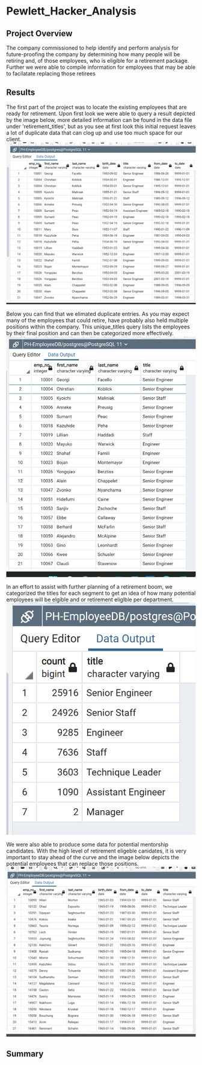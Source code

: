 # Pewlett_Hacker_Analysis
## Project Overview 

The company commissioned to help identify and perform analysis for future-proofing the company by determining how many people will be retiring and, of those employees, who is eligible for a retirement package. Further we were able to compile information for employees that may be able to facilatate replacing those retirees 


## Results

The first part of the project was to locate the existing employees that are ready for retirement.  Upon first look we were able to query a result depicted by the image below, more detailed information can be found in the data file under 'retirement_titles', but as you see at first look this initial request leaves a lot of duplicate data that can clog up and use too much space for our client.
![retirement_titles](https://github.com/Sacdees/Pewlett_Hacker_Analysis/blob/main/resources/retirement_titles.png)


Below you can find that we elimated duplicate entries.  As you may expect many of the employees that could retire, have probably also held multiple positions within the company.  This unique_titles query lists the employees by their final position and can then be categorized more effectively.  
![unique_titles](https://github.com/Sacdees/Pewlett_Hacker_Analysis/blob/main/resources/unique_titles.png)


In an effort to assist with further planning of a retirement boom, we categorized the titles for each segment to get an idea of how many potential employees will be elgible and or retirement eliglble per department. 
![retiring_titles](https://github.com/Sacdees/Pewlett_Hacker_Analysis/blob/main/resources/retitring_titles.png)


We were also able to produce some data for potential mentorship candidates.  With the high level of retirement eligeble canidates, it is very important to stay ahead of the curve and the image below depicts the potential employees that can replace those positions.  
![mentoriship](https://github.com/Sacdees/Pewlett_Hacker_Analysis/blob/main/resources/mentorship_eligibility.png)


## Summary



